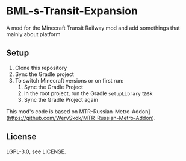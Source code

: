 # BML-s-Transit-Expansion
A mod for the Minecraft Transit Railway mod and add somethings that mainly about platform

## Setup

1. Clone this repository
2. Sync the Gradle project
3. To switch Minecraft versions or on first run:
    1. Sync the Gradle Project
    2. In the root project, run the Gradle `setupLibrary` task
    3. Sync the Gradle Project again

This mod's code is based on MTR-Russian-Metro-Addon](https://github.com/WerySkok/MTR-Russian-Metro-Addon).

## License
LGPL-3.0, see LICENSE.
